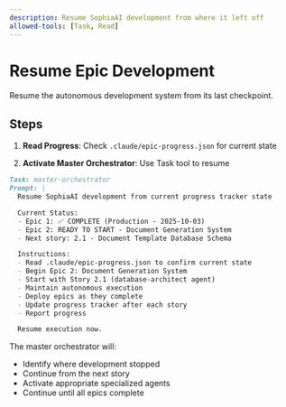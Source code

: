 ```yaml
---
description: Resume SophiaAI development from where it left off
allowed-tools: [Task, Read]
---
```


# Resume Epic Development

Resume the autonomous development system from its last checkpoint.

## Steps

1. **Read Progress**: Check `.claude/epic-progress.json` for current state

2. **Activate Master Orchestrator**: Use Task tool to resume

```markdown
Task: master-orchestrator
Prompt: |
  Resume SophiaAI development from current progress tracker state

  Current Status:
  - Epic 1: ✅ COMPLETE (Production - 2025-10-03)
  - Epic 2: READY TO START - Document Generation System
  - Next story: 2.1 - Document Template Database Schema

  Instructions:
  - Read .claude/epic-progress.json to confirm current state
  - Begin Epic 2: Document Generation System
  - Start with Story 2.1 (database-architect agent)
  - Maintain autonomous execution
  - Deploy epics as they complete
  - Update progress tracker after each story
  - Report progress

  Resume execution now.
```

The master orchestrator will:
- Identify where development stopped
- Continue from the next story
- Activate appropriate specialized agents
- Continue until all epics complete
